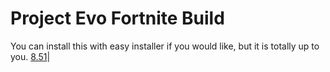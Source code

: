 # Project Evo Fortnite Build
You can install this with easy installer if you would like, but it is totally up to you.
[8.51](https://www.public.simplyblk.xyz/8.51.rar)|
